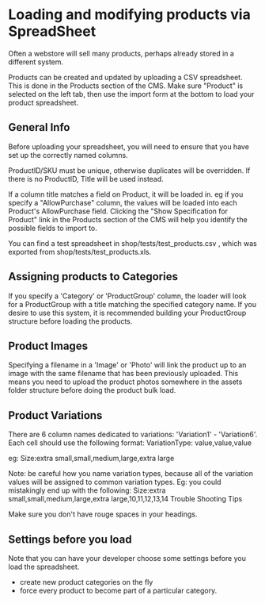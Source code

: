 # Loading and modifying products via SpreadSheet

Often a webstore will sell many products, perhaps already stored in a different system.

Products can be created and updated by uploading a CSV spreadsheet. This is done in the Products section of the CMS.
Make sure "Product" is selected on the left tab, then use the import form at the bottom to load your product spreadsheet.

## General Info

Before uploading your spreadsheet, you will need to ensure that you have set up the correctly named columns.

ProductID/SKU must be unique, otherwise duplicates will be overridden. If there is no ProductID, Title will be used instead.

If a column title matches a field on Product, it will be loaded in. eg if you specify a "AllowPurchase" column, the values will be loaded into each Product's AllowPurchase field. Clicking the "Show Specification for Product" link in the Products section of the CMS will help you identify the possible fields to import to.

You can find a test spreadsheet in shop/tests/test_products.csv , which was exported from shop/tests/test_products.xls.

## Assigning products to Categories

If you specify a 'Category' or 'ProductGroup' column, the loader will look for a ProductGroup with a title matching the specified category name. If you desire to use this system, it is recommended building your ProductGroup structure before loading the products.


## Product Images

Specifying a filename in a 'Image' or 'Photo' will link the product up to an image with the same filename that has been previously uploaded. This means you need to upload the product photos somewhere in the assets folder structure before doing the product bulk load.

## Product Variations

There are 6 column names dedicated to variations: 'Variation1' - 'Variation6'. Each cell should use the following format: VariationType: value,value,value

eg: Size:extra small,small,medium,large,extra large

Note: be careful how you name variation types, because all of the variation values will be assigned to common variation types. Eg: you could mistakingly end up with the following: Size:extra small,small,medium,large,extra large,10,11,12,13,14
Trouble Shooting Tips

Make sure you don't have rouge spaces in your headings.


## Settings before you load

Note that you can have your developer choose some settings before you load the spreadsheet.

 * create new product categories on the fly
 * force every product to become part of a particular category.
